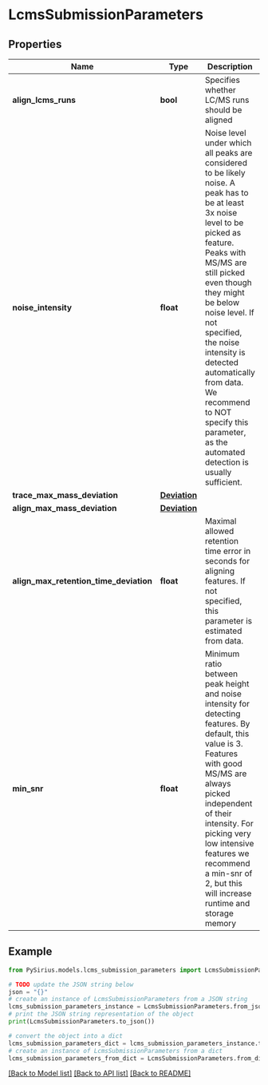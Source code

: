# LcmsSubmissionParameters


## Properties

Name | Type | Description | Notes
------------ | ------------- | ------------- | -------------
**align_lcms_runs** | **bool** | Specifies whether LC/MS runs should be aligned | [optional] [default to True]
**noise_intensity** | **float** | Noise level under which all peaks are considered to be likely noise. A peak has to be at least 3x noise level  to be picked as feature. Peaks with MS/MS are still picked even though they might be below noise level.  If not specified, the noise intensity is detected automatically from data. We recommend to NOT specify  this parameter, as the automated detection is usually sufficient. | [optional] [default to -1]
**trace_max_mass_deviation** | [**Deviation**](Deviation.md) |  | [optional] 
**align_max_mass_deviation** | [**Deviation**](Deviation.md) |  | [optional] 
**align_max_retention_time_deviation** | **float** | Maximal allowed retention time error in seconds for aligning features. If not specified, this parameter is estimated from data. | [optional] [default to -1]
**min_snr** | **float** | Minimum ratio between peak height and noise intensity for detecting features. By default, this value is 3. Features with good MS/MS are always picked independent of their intensity. For picking very low intensive features we recommend a min-snr of 2, but this will increase runtime and storage memory | [optional] [default to 3]

## Example

```python
from PySirius.models.lcms_submission_parameters import LcmsSubmissionParameters

# TODO update the JSON string below
json = "{}"
# create an instance of LcmsSubmissionParameters from a JSON string
lcms_submission_parameters_instance = LcmsSubmissionParameters.from_json(json)
# print the JSON string representation of the object
print(LcmsSubmissionParameters.to_json())

# convert the object into a dict
lcms_submission_parameters_dict = lcms_submission_parameters_instance.to_dict()
# create an instance of LcmsSubmissionParameters from a dict
lcms_submission_parameters_from_dict = LcmsSubmissionParameters.from_dict(lcms_submission_parameters_dict)
```
[[Back to Model list]](../README.md#documentation-for-models) [[Back to API list]](../README.md#documentation-for-api-endpoints) [[Back to README]](../README.md)



